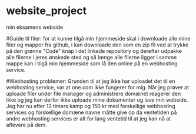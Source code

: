 # website_project
min eksamens webside

#Guide til filer:
for at kunne tilgå min hjemmeside skal i downloade alle mine filer og mapper fra github, i kan downloade den som en zip fil ved at trykke på den grønne "Code" 
knap i det linkede repository og derefter udpakke alle filerne i jeres ønskede sted og så længe alle filerne ligger i samme mappe kan i tilgå min hjemmeside som 
lå den online på en webhosting service.

#Webhosting problemer:
Grunden til at jeg ikke har uploadet det til en webhosting service, var at one.com ikke fungerer for mig. Når jeg prøver at uploade filer under file manager og 
administrere domænet reagerer den ikke og jeg kan derfor ikke uploade mine dokumenter og lave min webside. Jeg har nu efter 12 timers kamp og 150 kr med forskellige 
webhosting services og forskellige domæne navne måtte give op da ventetiden på andre webhosting services er alt for lang ventetid til at jeg kan nå at aflevere på dem. 


